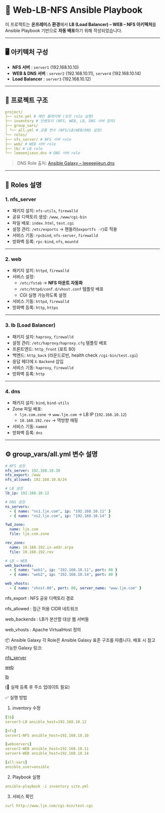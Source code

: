 # 📘 Web-LB-NFS Ansible Playbook

이 프로젝트는 **온프레미스 환경**에서 **LB (Load Balancer) – WEB – NFS 아키텍처**를  
Ansible Playbook 기반으로 **자동 배포**하기 위해 작성되었습니다.

---

## 🖥️ 아키텍처 구성

- **NFS 서버** : `server1` (192.168.10.10)  
- **WEB & DNS 서버** : `server2` (192.168.10.11), `server4` (192.168.10.14)  
- **Load Balancer** : `server3` (192.168.10.12)  

---

## 📂 프로젝트 구조
```yaml
project/
├── site.yml # 메인 플레이북 (모든 role 실행)
├── inventory # 인벤토리 (NFS, WEB, LB, DNS 서버 정의)
├── group_vars/
│ └── all.yml # 공통 변수 (NFS/LB/WEB/DNS 설정)
└── roles/
├── nfs_server/ # NFS 서버 role
├── web/ # WEB 서버 role
├── lb/ # LB role
└── leeeeejieun.dns # DNS 서버 role
```

> DNS Role 출처: [Ansible Galaxy – leeeeejieun.dns](https://galaxy.ansible.com/ui/standalone/roles/leeeeejieun/dns/documentation/)

---

## 🚀 Roles 설명

### 1. **nfs_server**
- 패키지 설치: `nfs-utils`, `firewalld`  
- 공유 디렉토리 생성: `/www`, `/www/cgi-bin`  
- 파일 배포: `index.html`, `test.cgi`  
- 설정 관리: `/etc/exports` → 핸들러(`exportfs -r`)로 적용  
- 서비스 기동: `rpcbind`, `nfs-server`, `firewalld`  
- 방화벽 등록: `rpc-bind`, `nfs`, `mountd`  

---

### 2. **web**
- 패키지 설치: `httpd`, `firewalld`  
- 서비스 설정:  
  - `/etc/fstab` → **NFS 마운트 자동화**  
  - `/etc/httpd/conf.d/vhost.conf` 템플릿 배포  
  - CGI 실행 가능하도록 설정  
- 서비스 기동: `httpd`, `firewalld`  
- 방화벽 등록: `http`, `https`  

---

### 3. **lb (Load Balancer)**
- 패키지 설치: `haproxy`, `firewalld`  
- 설정 관리: `/etc/haproxy/haproxy.cfg` 템플릿 배포  
- 프론트엔드: `http_front` (포트 80)  
- 백엔드: `http_back` (라운드로빈, health check `/cgi-bin/test.cgi`)  
- 응답 헤더에 `X-Backend` 삽입  
- 서비스 기동: `haproxy`, `firewalld`  
- 방화벽 등록: `http`  

---

### 4. **dns**
- 패키지 설치: `bind`, `bind-utils`  
- Zone 파일 배포:
  - `lje.com.zone` → `www.lje.com` → LB IP (`192.168.10.12`)  
  - `10.168.192.rev` → 역방향 매핑  
- 서비스 기동: `named`  
- 방화벽 등록: `dns`  

---

## ⚙️ group_vars/all.yml 변수 설명

```yaml
# NFS 설정
nfs_server: 192.168.10.10
nfs_export: /www
nfs_allowed: 192.168.10.0/24

# LB 설정
lb_ip: 192.168.10.12

# DNS 설정
ns_servers:
  - { name: "ns1.lje.com", ip: "192.168.10.11" }
  - { name: "ns2.lje.com", ip: "192.168.10.14" }

fwd_zone:
  name: lje.com
  file: lje.com.zone

rev_zone:
  name: 10.168.192.in-addr.arpa
  file: 10.168.192.rev

# LB → WEB
web_backends:
  - { name: "web1", ip: "192.168.10.11", port: 80 }
  - { name: "web2", ip: "192.168.10.14", port: 80 }

web_vhosts:
  - { name: "vhost-80", port: 80, server_name: "www.lje.com" }
```
nfs_export : NFS 공유 디렉토리 경로

nfs_allowed : 접근 허용 CIDR 네트워크

web_backends : LB가 분산할 대상 웹 서버들

web_vhosts : Apache VirtualHost 정의

📦 Ansible Galaxy
각 Role은 Ansible Galaxy 표준 구조를 따릅니다.
배포 시 참고 가능한 Galaxy 링크:

[nfs_server](https://github.com/kangbum01/ansible-role-nfs)

[web](https://github.com/kangbum01/ansible-role-web)

[lb](https://github.com/kangbum01/ansible-role-lb)

(📌 실제 등록 후 주소 업데이트 필요)

✅ 실행 방법
1. inventory 수정
```yaml
[lb]
server3-LB ansible_host=192.168.10.12 

[nfs]
server1-NFS ansible_host=192.168.10.10 

[webservers]
server2-WEB ansible_host=192.168.10.11 
server4-WEB ansible_host=192.168.10.14

[all:vars]
ansible_user=ansible
```
2. Playbook 실행
```yaml
ansible-playbook -i inventory site.yml
```
3. 서비스 확인
```yaml
curl http://www.lje.com/cgi-bin/test.cgi
```
